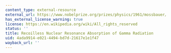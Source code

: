 ```yaml
---
content_type: external-resource
external_url: https://www.nobelprize.org/prizes/physics/1961/mossbauer/lecture/
has_external_license_warning: true
license: https://en.wikipedia.org/wiki/All_rights_reserved
status: ''
title: Recoilless Nuclear Resonance Absorption of Gamma Radiation
uid: 4ada9914-e021-4494-bd7d-21617e1e1f47
wayback_url: ''
---
```

